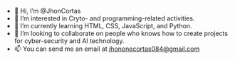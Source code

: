 - 👋 Hi, I’m @JhonCortas
- 👀 I’m interested in Cryto- and programming-related activities.
- 🌱 I’m currently learning HTML, CSS, JavaScript, and Python.
- 💞️ I’m looking to collaborate on people who knows how to create projects for cyber-security and AI technology.
- 📫 You can send me an email at jhononecortas084@gmail.com

<!---
JhonCortas/JhonCortas is a ✨ special ✨ repository because its `README.md` (this file) appears on your GitHub profile.
You can click the Preview link to take a look at your changes.
--->
